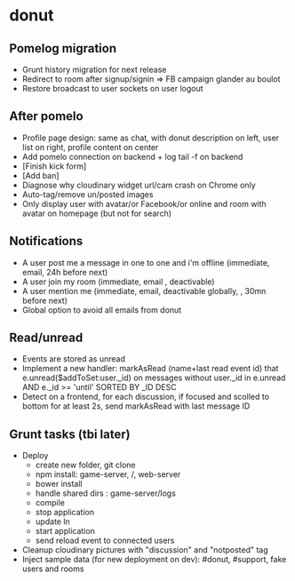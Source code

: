 donut
====

## Pomelog migration
* Grunt history migration for next release
* Redirect to room after signup/signin => FB campaign glander au boulot
* Restore broadcast to user sockets on user logout

## After pomelo
* Profile page design: same as chat, with donut description on left, user list on right, profile content on center
* Add pomelo connection on backend + log tail -f on backend
* [Finish kick form]
* [Add ban]
* Diagnose why cloudinary widget url/cam crash on Chrome only
* Auto-tag/remove un/posted images
* Only display user with avatar/or Facebook/or online and room with avatar on homepage (but not for search)

## Notifications
* A user post me a message in one to one and i'm offline (immediate, email, 24h before next)
* A user join my room (immediate, email , deactivable)
* A user mention me (immediate, email, deactivable globally, , 30mn before next)
* Global option to avoid all emails from donut

## Read/unread
* Events are stored as unread
* Implement a new handler: markAsRead (name+last read event id) that e.unread($addToSet:user._id) on messages without user._id in e.unread AND e._id >= 'until' SORTED BY _ID DESC
* Detect on a frontend, for each discussion, if focused and scolled to bottom for at least 2s, send markAsRead with last message ID

## Grunt tasks (tbi later)
- Deploy
  - create new folder, git clone
  - npm install: game-server, /, web-server
  - bower install
  - handle shared dirs : game-server/logs
  - compile
  - stop application
  - update ln
  - start application
  - send reload event to connected users
- Cleanup cloudinary pictures with "discussion" and "notposted" tag
- Inject sample data (for new deployment on dev): #donut, #support, fake users and rooms